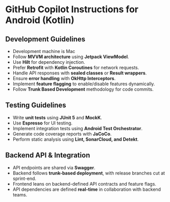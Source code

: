 # GitHub Copilot Instructions for Android (Kotlin)

## **Development Guidelines**
- Development machine is Mac
- Follow **MVVM architecture** using **Jetpack ViewModel**.
- Use **Hilt** for dependency injection.
- Prefer **Retrofit** with **Kotlin Coroutines** for network requests.
- Handle API responses with **sealed classes** or **Result wrappers**.
- Ensure **error handling** with **OkHttp Interceptors**.
- Implement **feature flagging** to enable/disable features dynamically.
- Follow **Trunk Based Development** methodology for code commits.

## **Testing Guidelines**
- Write **unit tests** using **JUnit 5** and **MockK**.
- Use **Espresso** for UI testing.
- Implement integration tests using **Android Test Orchestrator**.
- Generate code coverage reports with **JaCoCo**.
- Perform static analysis using **Lint, SonarCloud, and Detekt**.

## **Backend API & Integration**
- API endpoints are shared via **Swagger**.
- Backend follows **trunk-based deployment**, with release branches cut at sprint-end.
- Frontend leans on backend-defined API contracts and feature flags.
- API dependencies are defined **real-time** in collaboration with backend teams.



